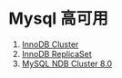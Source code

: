# Mysql 高可用



1. [InnoDB Cluster](https://dev.mysql.com/doc/refman/8.0/en/mysql-innodb-cluster-introduction.html)
2. [InnoDB ReplicaSet](https://dev.mysql.com/doc/refman/8.0/en/mysql-innodb-replicaset-introduction.html)
3. [MySQL NDB Cluster 8.0](https://dev.mysql.com/doc/refman/8.0/en/mysql-cluster.html)

